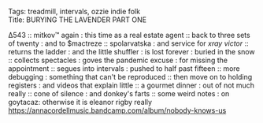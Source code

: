 Tags: treadmill, intervals, ozzie indie folk    
Title: BURYING THE LAVENDER PART ONE
  
∆543 :: mitkov™ again : this time as a real estate agent :: back to three sets of twenty : and to $mactreze :: spolarvatska : and service for _xray victor_ :: returns the ladder : and the little shuffler : is lost forever : buried in the snow :: collects spectacles : goves the pandemic excuse : for missing the appointment :: segues into intervals : pushed to half past fifteen :: more debugging : something that can't be reproduced :: then move on to holding registers : and videos that explain little :: a gourmet dinner : out of not much really :: cone of silence : and donkey's farts :: some weird notes : on goytacaz: otherwise it is eleanor rigby really  
<https://annacordellmusic.bandcamp.com/album/nobody-knows-us>  
